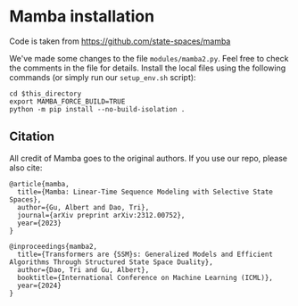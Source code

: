 # Mamba installation

Code is taken from https://github.com/state-spaces/mamba

We've made some changes to the file `modules/mamba2.py`. Feel free to check the comments in the file for details. 
Install the local files using the following commands (or simply run our `setup_env.sh` script):
```
cd $this_directory
export MAMBA_FORCE_BUILD=TRUE
python -m pip install --no-build-isolation .
```

## Citation

All credit of Mamba goes to the original authors. If you use our repo, please also cite:
```
@article{mamba,
  title={Mamba: Linear-Time Sequence Modeling with Selective State Spaces},
  author={Gu, Albert and Dao, Tri},
  journal={arXiv preprint arXiv:2312.00752},
  year={2023}
}

@inproceedings{mamba2,
  title={Transformers are {SSM}s: Generalized Models and Efficient Algorithms Through Structured State Space Duality},
  author={Dao, Tri and Gu, Albert},
  booktitle={International Conference on Machine Learning (ICML)},
  year={2024}
}

```
